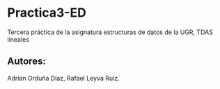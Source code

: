 # Practica3-ED

Tercera práctica de la asignatura estructuras de datos de la UGR, TDAS lineales

## Autores:

Adrian Orduña Díaz, Rafael Leyva Ruiz.